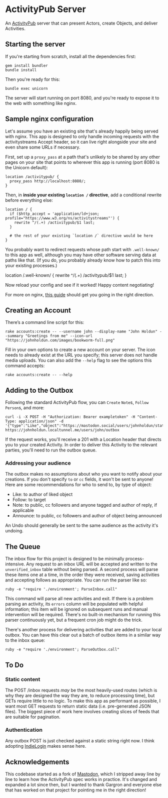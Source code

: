 # ActivityPub Server

An [ActivityPub](https://activitypub.rocks) server that can present Actors, create Objects, and deliver Activities.

## Starting the server

If you're starting from scratch, install all the dependencies first:

```
gem install bundler
bundle install
```

Then you're ready for this:

```
bundle exec unicorn
```

The server will start running on port 8080, and you're ready to expose it to the web with something like nginx.

## Sample nginx configuration

Let's assume you have an existing site that's already happily being served with nginx. This app is designed to only handle incoming requests with the activitystreams Accept header, so it can live right alongside your site and even share some URLs if necessary.

First, set up a `proxy_pass` at a path that's unlikely to be shared by any other pages on your site that points to wherever this app is running (port 8080 is the Unicorn default):

    location /activitypub/ {
      proxy_pass http://localhost:8080/;
    }

Then, in **inside your existing `location /` directive**, add a conditional rewrite before everything else:

    location / {
      if ($http_accept = 'application/ld+json; profile="https://www.w3.org/ns/activitystreams"') {
        rewrite ^/(.+) /activitypub/$1 last;
      }

      # the rest of your existing `location /` directive would be here
    }

You probably want to redirect requests whose path start with `.well-known/` to this app as well, although you may have other software serving data at paths like that. (If you do, you probably already know how to patch this into your existing processes.)

   location /.well-known/ {
      rewrite ^/(.+) /activitypub/$1 last;
    }

Now reload your config and see if it worked! Happy content negotiating!

For more on nginx, [this guide](https://www.digitalocean.com/community/tutorials/how-to-deploy-a-rails-app-with-unicorn-and-nginx-on-ubuntu-14-04#install-and-configure-nginx) should get you going in the right direction.

## Creating an Account

There’s a command line script for this:

```
rake accounts:create -- --username john --display-name "John Holdun" --summary "Greetings from me" --icon-url "https://johnholdun.com/images/bookworm-full.png"
```

Fill in your own options to create a new account on your server. The icon needs to already exist at the URL you specify; this server does not handle media uploads. You can also add the `--help` flag to see the options this command accepts:

```
rake accounts:create -- --help
```

## Adding to the Outbox

Following the standard ActivityPub flow, you can `Create` `Note`s, `Follow` `Person`s, and more:

```
curl -i -X POST -H "Authorization: Bearer exampletoken" -H "Content-Type: application/json" -d '{"type":"Like","object":"https://mastodon.social/users/johnholdun/statuses/1508775"}' https://johnholdun.localtunnel.me/users/john/outbox
```

If the request works, you'll receive a 201 with a Location header that directs you to your created Activity. In order to deliver this Activity to the relevant parties, you'll need to run the outbox queue.

### Addressing your audience

The outbox makes no assumptions about who you want to notify about your creations. If you don't specify `to` or `cc` fields, it won't be sent to anyone! Here are some recommendations for who to send to, by type of object:

- Like: to author of liked object
- Follow: to target
- Note: to public, cc followers and anyone tagged and author of reply, if applicable
- Announce: to public, cc followers and author of object being announced

An Undo should generally be sent to the same audience as the activity it's undoing.

## The Queue

The inbox flow for this project is designed to be minimally process-intensive. Any request to an inbox URL will be accepted and written to the `unverified_inbox` table without being parsed. A second process will parse these items one at a time, in the order they were received, saving activities and accepting follows as appropriate. You can run the parser like so:

```
ruby -e "require './environment'; ParseInbox.call"
```

This command will parse all new activities and exit. If there is a problem parsing an activity, its `errors` column will be populated with helpful information; this item will be ignored on subsequent runs and manual intervention will be required. There's no built-in mechanism for running this parser continuously yet, but a frequent cron job might do the trick.

There's another process for delivering activities that are added to your local outbox. You can have this clear out a batch of outbox items in a similar way to the inbox queue:

```
ruby -e "require './environment'; ParseOutbox.call"
```

## To Do

### Static content

The POST /inbox requests _may_ be the most heavily-used routes (which is why they are designed the way they are, to reduce processing time), but GETs require little to no logic. To make this app as performant as possible, I want most GET requests to return static data (i.e. pre-generated JSON files). The biggest piece of work here involves creating slices of feeds that are suitable for pagination.

### Authentication

Any outbox POST is just checked against a static string right now. I think adopting [IndieLogin](https://indielogin.com/) makes sense here.

## Acknowledgements

This codebase started as a fork of [Mastodon](https://github.com/tootsuite/mastodon/), which I stripped away line by line to learn how the ActivityPub spec works in practice. It's changed and expanded a lot since then, but I wanted to thank Gargron and everyone else that has worked on that project for pointing me in the right direction!
